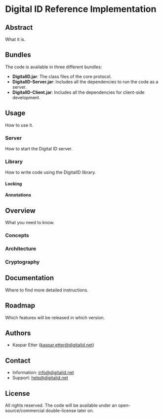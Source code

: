 # Digital ID Reference Implementation

## Abstract

What it is.

## Bundles

The code is available in three different bundles:
- **DigitalID.jar**: The class files of the core protocol.
- **DigitalID-Server.jar**: Includes all the dependencies to run the code as a server.
- **DigitalID-Client.jar**: Includes all the dependencies for client-side development.

## Usage

How to use it.

### Server

How to start the Digital ID server.

### Library

How to write code using the DigitalID library.

#### Locking

#### Annotations

## Overview

What you need to know.

### Concepts

### Architecture

### Cryptography

## Documentation

Where to find more detailed instructions.

## Roadmap

Which features will be released in which version.

## Authors

- Kaspar Etter (kaspar.etter@digitalid.net)

## Contact

- Information: info@digitalid.net
- Support: help@digitalid.net

## License

All rights reserved. The code will be available under an open-source/commercial double-license later on.
